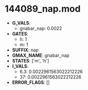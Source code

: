 # 144089_nap.mod

- **G_VALS**:
  - gnabar_nap: 0.0022
- **GATES**:
  - h: 1
  - m: 1
- **SUFFIX**: nap
- **GMAX_NAME**: gnabar_nap
- **STATES**: ['m', 'h']
- **I_VALS**:
  - 6.3: 0.0022961563022212226
  - 37: 0.0022961563022212226
- **ERROR_FLAGS**: []
